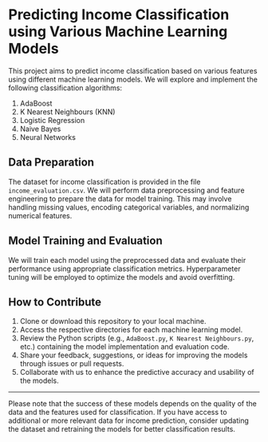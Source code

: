 # Predicting Income Classification using Various Machine Learning Models

This project aims to predict income classification based on various features using different machine learning models. We will explore and implement the following classification algorithms:

1. AdaBoost
2. K Nearest Neighbours (KNN)
3. Logistic Regression
4. Naive Bayes
5. Neural Networks

## Data Preparation
The dataset for income classification is provided in the file `income_evaluation.csv`. We will perform data preprocessing and feature engineering to prepare the data for model training. This may involve handling missing values, encoding categorical variables, and normalizing numerical features.

## Model Training and Evaluation
We will train each model using the preprocessed data and evaluate their performance using appropriate classification metrics. Hyperparameter tuning will be employed to optimize the models and avoid overfitting.

## How to Contribute
1. Clone or download this repository to your local machine.
2. Access the respective directories for each machine learning model.
3. Review the Python scripts (e.g., `AdaBoost.py`, `K Nearest Neighbours.py`, etc.) containing the model implementation and evaluation code.
4. Share your feedback, suggestions, or ideas for improving the models through issues or pull requests.
5. Collaborate with us to enhance the predictive accuracy and usability of the models.

---
Please note that the success of these models depends on the quality of the data and the features used for classification. If you have access to additional or more relevant data for income prediction, consider updating the dataset and retraining the models for better classification results.

